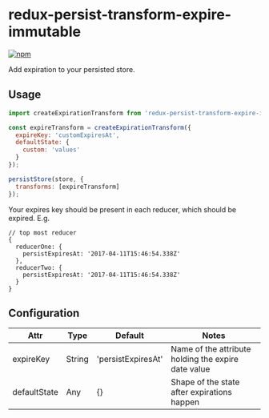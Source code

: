 # redux-persist-transform-expire-immutable

[![npm](https://img.shields.io/npm/v/redux-persist-transform-expire.svg?maxAge=2592000&style=flat-square)](https://www.npmjs.com/package/redux-persist-transform-expire)

Add expiration to your persisted store.

## Usage

```js
import createExpirationTransform from 'redux-persist-transform-expire-immutable';

const expireTransform = createExpirationTransform({
  expireKey: 'customExpiresAt',
  defaultState: {
    custom: 'values'
  }
});

persistStore(store, {
  transforms: [expireTransform]
});

```
Your expires key should be present in each reducer, which should be expired. E.g.
```
// top most reducer
{
  reducerOne: {
    persistExpiresAt: '2017-04-11T15:46:54.338Z'
  },
  reducerTwo: {
    persistExpiresAt: '2017-04-11T15:46:54.338Z'
  }
}
```


## Configuration

| Attr         | Type   | Default            | Notes                                               |
| ------------ | ------ | ------------------ | --------------------------------------------------- |
| expireKey    | String | 'persistExpiresAt' | Name of the attribute holding the expire date value |
| defaultState | Any    | {}                 | Shape of the state after expirations happen         |
